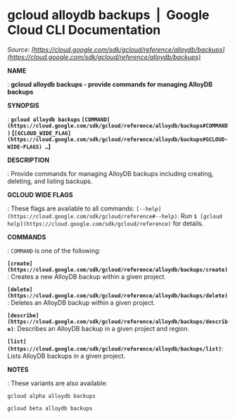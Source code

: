 # gcloud alloydb backups  |  Google Cloud CLI Documentation

*Source: [https://cloud.google.com/sdk/gcloud/reference/alloydb/backups](https://cloud.google.com/sdk/gcloud/reference/alloydb/backups)*

**NAME**

: **gcloud alloydb backups - provide commands for managing AlloyDB backups**

**SYNOPSIS**

: **`gcloud alloydb backups` `[COMMAND](https://cloud.google.com/sdk/gcloud/reference/alloydb/backups#COMMAND)` [`[GCLOUD_WIDE_FLAG](https://cloud.google.com/sdk/gcloud/reference/alloydb/backups#GCLOUD-WIDE-FLAGS) …`]**

**DESCRIPTION**

: Provide commands for managing AlloyDB backups including creating, deleting, and
listing backups.

**GCLOUD WIDE FLAGS**

: These flags are available to all commands: `[--help](https://cloud.google.com/sdk/gcloud/reference#--help)`.
Run `$ [gcloud help](https://cloud.google.com/sdk/gcloud/reference)` for details.

**COMMANDS**

: ``COMMAND`` is one of the following:

**`[create](https://cloud.google.com/sdk/gcloud/reference/alloydb/backups/create)`**:
Creates a new AlloyDB backup within a given project.

**`[delete](https://cloud.google.com/sdk/gcloud/reference/alloydb/backups/delete)`**:
Deletes an AlloyDB backup within a given project.

**`[describe](https://cloud.google.com/sdk/gcloud/reference/alloydb/backups/describe)`**:
Describes an AlloyDB backup in a given project and region.

**`[list](https://cloud.google.com/sdk/gcloud/reference/alloydb/backups/list)`**:
Lists AlloyDB backups in a given project.

**NOTES**

: These variants are also available:

```
gcloud alpha alloydb backups
```

```
gcloud beta alloydb backups
```